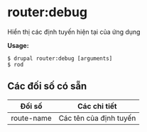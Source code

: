 # router:debug
Hiển thị các định tuyến hiện tại của ứng dụng

**Usage:**
```
$ drupal router:debug [arguments] 
$ rod  
```

## Các đối số có sẵn
Đối số | Các chi tiết
---------|-------------
route-name | Các tên của định tuyến
